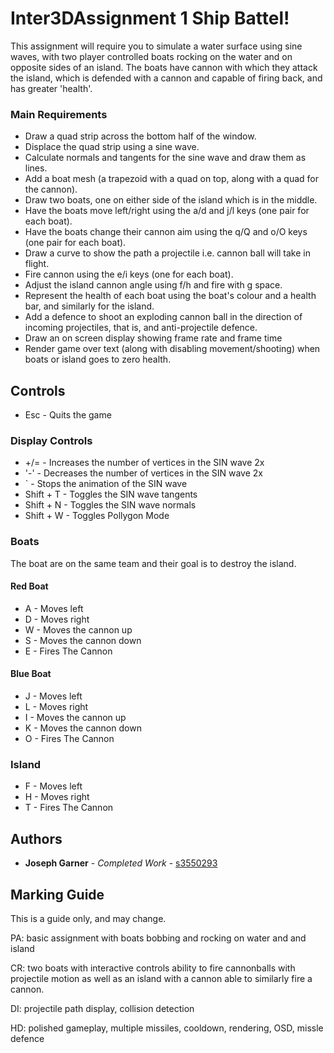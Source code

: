 # Inter3DAssignment 1 Ship Battel!

 This assignment will require you to simulate a water surface using sine waves, with two player controlled boats rocking on the water and on opposite sides of an island. The boats have cannon with which they attack the island, which is defended with a cannon and capable of firing back, and has greater 'health'. 

### Main Requirements

*   Draw a quad strip across the bottom half of the window.
*   Displace the quad strip using a sine wave.
*   Calculate normals and tangents for the sine wave and draw them as lines.
*   Add a boat mesh (a trapezoid with a quad on top, along with a quad for the cannon).
*   Draw two boats, one on either side of the island which is in the middle.
*   Have the boats move left/right using the a/d and j/l keys (one pair for each boat).
*   Have the boats change their cannon aim using the q/Q and o/O keys (one pair for each boat).
*   Draw a curve to show the path a projectile i.e. cannon ball will take in flight.
*   Fire cannon using the e/i keys (one for each boat).
*   Adjust the island cannon angle using f/h and fire with g space.
*   Represent the health of each boat using the boat's colour and a health bar, and similarly for the island.
*   Add a defence to shoot an exploding cannon ball in the direction of incoming projectiles, that is, and         anti-projectile defence.
*   Draw an on screen display showing frame rate and frame time
*   Render game over text (along with disabling movement/shooting) when boats or island goes to zero health.


## Controls

*   Esc - Quits the game

### Display Controls
*   +/= - Increases the number of vertices in the SIN wave 2x
*   '-' - Decreases the number of vertices in the SIN wave 2x
*   ` - Stops the animation of the SIN wave
*   Shift + T - Toggles the SIN wave tangents
*   Shift + N - Toggles the SIN wave normals
*   Shift + W - Toggles Pollygon Mode

### Boats
The boat are on the same team and their goal is to destroy the island.
#### Red Boat
*   A - Moves left
*   D - Moves right
*   W - Moves the cannon up
*   S - Moves the cannon down
*   E - Fires The Cannon

#### Blue Boat
*   J - Moves left
*   L - Moves right
*   I - Moves the cannon up
*   K - Moves the cannon down
*   O - Fires The Cannon

### Island
*   F - Moves left
*   H - Moves right
*   T - Fires The Cannon

## Authors

* **Joseph Garner** - *Completed Work* - [s3550293](https://github.com/s3550293)


## Marking Guide

This is a guide only, and may change.

PA: basic assignment with boats bobbing and rocking on water and and island

CR: two boats with interactive controls ability to fire cannonballs with projectile motion as well as an island with a cannon able to similarly fire a cannon.

DI: projectile path display, collision detection

HD: polished gameplay, multiple missiles, cooldown, rendering, OSD, missle defence 